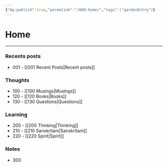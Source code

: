 ```yaml
---
{"dg-publish":true,"permalink":"/000-home/","tags":["gardenEntry"]}
---
```


# Home
---

### Recents posts
- 001 - [[001 Recent Posts\|Recent posts]]

### Thoughts
- 100 - [[100 Musings\|Musings]]
- 120 - [[120 Books\|Books]]
- 130 - [[130 Questions\|Questions]]


### Learning
- 200 - [[200 Thinking\|Thinking]]
- 210 - [[210 Sanskritam\|Sanskritam]]
- 220 - [[220 Spirit\|Spirit]]


### Notes
- 300